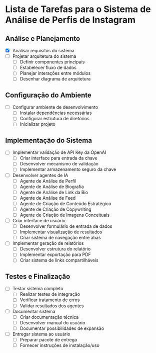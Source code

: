 # Lista de Tarefas para o Sistema de Análise de Perfis de Instagram

## Análise e Planejamento
- [x] Analisar requisitos do sistema
- [ ] Projetar arquitetura do sistema
  - [ ] Definir componentes principais
  - [ ] Estabelecer fluxo de dados
  - [ ] Planejar interações entre módulos
  - [ ] Desenhar diagrama de arquitetura

## Configuração do Ambiente
- [ ] Configurar ambiente de desenvolvimento
  - [ ] Instalar dependências necessárias
  - [ ] Configurar estrutura de diretórios
  - [ ] Inicializar projeto

## Implementação do Sistema
- [ ] Implementar validação de API Key da OpenAI
  - [ ] Criar interface para entrada da chave
  - [ ] Desenvolver mecanismo de validação
  - [ ] Implementar armazenamento seguro da chave

- [ ] Desenvolver agentes de IA
  - [ ] Agente de Análise de Perfil
  - [ ] Agente de Análise de Biografia
  - [ ] Agente de Análise de Link da Bio
  - [ ] Agente de Análise de Feed
  - [ ] Agente de Criação de Conteúdo Estratégico
  - [ ] Agente de Criação de Copywriting
  - [ ] Agente de Criação de Imagens Conceituais

- [ ] Criar interface de usuário
  - [ ] Desenvolver formulário de entrada de dados
  - [ ] Implementar visualização de resultados
  - [ ] Criar sistema de navegação entre abas

- [ ] Implementar geração de relatórios
  - [ ] Desenvolver estrutura do relatório
  - [ ] Implementar exportação para PDF
  - [ ] Criar sistema de links compartilháveis

## Testes e Finalização
- [ ] Testar sistema completo
  - [ ] Realizar testes de integração
  - [ ] Verificar tratamento de erros
  - [ ] Validar resultados dos agentes

- [ ] Documentar sistema
  - [ ] Criar documentação técnica
  - [ ] Desenvolver manual do usuário
  - [ ] Documentar possibilidades de expansão

- [ ] Entregar sistema ao usuário
  - [ ] Preparar pacote de entrega
  - [ ] Fornecer instruções de instalação/uso
